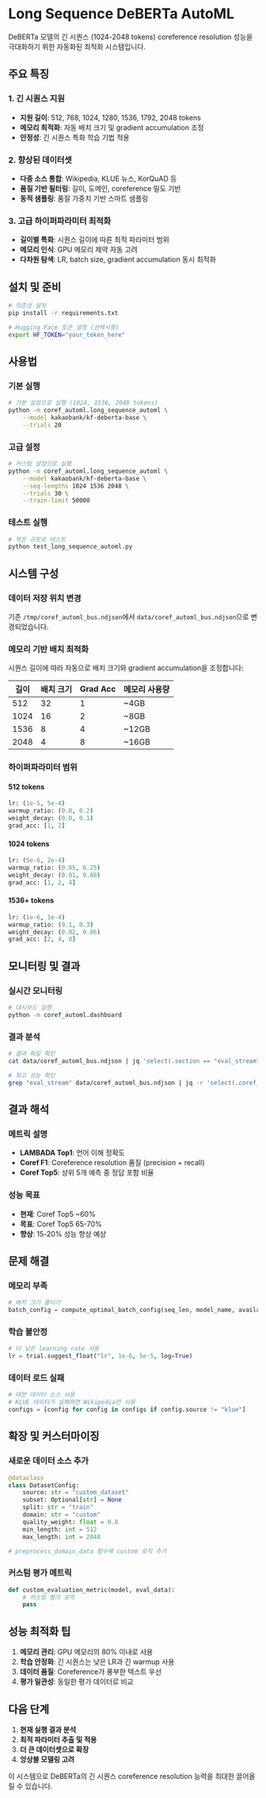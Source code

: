 # Long Sequence DeBERTa AutoML

DeBERTa 모델의 긴 시퀀스 (1024-2048 tokens) coreference resolution 성능을 극대화하기 위한 자동화된 최적화 시스템입니다.

## 주요 특징

### 1. 긴 시퀀스 지원
- **지원 길이**: 512, 768, 1024, 1280, 1536, 1792, 2048 tokens
- **메모리 최적화**: 자동 배치 크기 및 gradient accumulation 조정
- **안정성**: 긴 시퀀스 특화 학습 기법 적용

### 2. 향상된 데이터셋
- **다중 소스 통합**: Wikipedia, KLUE 뉴스, KorQuAD 등
- **품질 기반 필터링**: 길이, 도메인, coreference 밀도 기반
- **동적 샘플링**: 품질 가중치 기반 스마트 샘플링

### 3. 고급 하이퍼파라미터 최적화
- **길이별 특화**: 시퀀스 길이에 따른 최적 파라미터 범위
- **메모리 인식**: GPU 메모리 제약 자동 고려
- **다차원 탐색**: LR, batch size, gradient accumulation 동시 최적화

## 설치 및 준비

```bash
# 의존성 설치
pip install -r requirements.txt

# Hugging Face 토큰 설정 (선택사항)
export HF_TOKEN="your_token_here"
```

## 사용법

### 기본 실행

```bash
# 기본 설정으로 실행 (1024, 1536, 2048 tokens)
python -m coref_automl.long_sequence_automl \
    --model kakaobank/kf-deberta-base \
    --trials 20
```

### 고급 설정

```bash
# 커스텀 설정으로 실행
python -m coref_automl.long_sequence_automl \
    --model kakaobank/kf-deberta-base \
    --seq-lengths 1024 1536 2048 \
    --trials 30 \
    --train-limit 50000
```

### 테스트 실행

```bash
# 작은 규모로 테스트
python test_long_sequence_automl.py
```

## 시스템 구성

### 데이터 저장 위치 변경
기존 `/tmp/coref_automl_bus.ndjson`에서 `data/coref_automl_bus.ndjson`으로 변경되었습니다.

### 메모리 기반 배치 최적화
시퀀스 길이에 따라 자동으로 배치 크기와 gradient accumulation을 조정합니다:

| 길이 | 배치 크기 | Grad Acc | 메모리 사용량 |
|------|-----------|----------|---------------|
| 512  | 32        | 1        | ~4GB         |
| 1024 | 16        | 2        | ~8GB         |
| 1536 | 8         | 4        | ~12GB        |
| 2048 | 4         | 8        | ~16GB        |

### 하이퍼파라미터 범위

#### 512 tokens
```python
lr: (1e-5, 5e-4)
warmup_ratio: (0.0, 0.2)
weight_decay: (0.0, 0.1)
grad_acc: [1, 2]
```

#### 1024 tokens
```python
lr: (5e-6, 2e-4)
warmup_ratio: (0.05, 0.25)
weight_decay: (0.01, 0.08)
grad_acc: [1, 2, 4]
```

#### 1536+ tokens
```python
lr: (1e-6, 1e-4)
warmup_ratio: (0.1, 0.3)
weight_decay: (0.02, 0.06)
grad_acc: [2, 4, 8]
```

## 모니터링 및 결과

### 실시간 모니터링
```bash
# 대시보드 실행
python -m coref_automl.dashboard
```

### 결과 분석
```bash
# 결과 파일 확인
cat data/coref_automl_bus.ndjson | jq 'select(.section == "eval_stream")' | tail -10

# 최고 성능 확인
grep "eval_stream" data/coref_automl_bus.ndjson | jq -r 'select(.coref_top5) | "\(.seq_len)t: \(.coref_top5)"' | sort -n -r | head -5
```

## 결과 해석

### 메트릭 설명
- **LAMBADA Top1**: 언어 이해 정확도
- **Coref F1**: Coreference resolution 품질 (precision + recall)
- **Coref Top5**: 상위 5개 예측 중 정답 포함 비율

### 성능 목표
- **현재**: Coref Top5 ~60%
- **목표**: Coref Top5 65-70%
- **향상**: 15-20% 성능 향상 예상

## 문제 해결

### 메모리 부족
```python
# 배치 크기 줄이기
batch_config = compute_optimal_batch_config(seq_len, model_name, available_memory_gb=40)
```

### 학습 불안정
```python
# 더 낮은 learning rate 사용
lr = trial.suggest_float("lr", 1e-6, 5e-5, log=True)
```

### 데이터 로드 실패
```python
# 대안 데이터 소스 사용
# KLUE 데이터가 실패하면 Wikipedia만 사용
configs = [config for config in configs if config.source != "klue"]
```

## 확장 및 커스터마이징

### 새로운 데이터 소스 추가
```python
@dataclass
class DatasetConfig:
    source: str = "custom_dataset"
    subset: Optional[str] = None
    split: str = "train"
    domain: str = "custom"
    quality_weight: float = 0.8
    min_length: int = 512
    max_length: int = 2048

# preprocess_domain_data 함수에 custom 로직 추가
```

### 커스텀 평가 메트릭
```python
def custom_evaluation_metric(model, eval_data):
    # 커스텀 평가 로직
    pass
```

## 성능 최적화 팁

1. **메모리 관리**: GPU 메모리의 80% 이내로 사용
2. **학습 안정화**: 긴 시퀀스는 낮은 LR과 긴 warmup 사용
3. **데이터 품질**: Coreference가 풍부한 텍스트 우선
4. **평가 일관성**: 동일한 평가 데이터로 비교

## 다음 단계

1. **현재 실행 결과 분석**
2. **최적 파라미터 추출 및 적용**
3. **더 큰 데이터셋으로 확장**
4. **앙상블 모델링 고려**

이 시스템으로 DeBERTa의 긴 시퀀스 coreference resolution 능력을 최대한 끌어올릴 수 있습니다.
